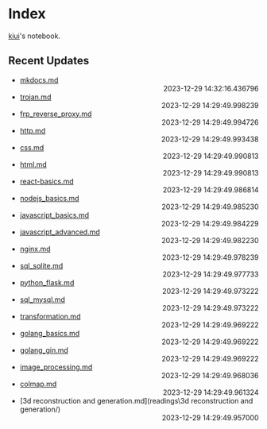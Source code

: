 
# Index

[kiui](https://kiui.moe/)'s notebook.

## Recent Updates
- [mkdocs.md](python\mkdocs/) <div style="text-align: right">2023-12-29 14:32:16.436796</div>
- [trojan.md](web\proxy\trojan/) <div style="text-align: right">2023-12-29 14:29:49.998239</div>
- [frp_reverse_proxy.md](web\proxy\frp_reverse_proxy/) <div style="text-align: right">2023-12-29 14:29:49.994726</div>
- [http.md](web\frontend\html\http/) <div style="text-align: right">2023-12-29 14:29:49.993438</div>
- [css.md](web\frontend\html\css/) <div style="text-align: right">2023-12-29 14:29:49.990813</div>
- [html.md](web\frontend\html\html/) <div style="text-align: right">2023-12-29 14:29:49.990813</div>
- [react-basics.md](web\frontend\react-basics/) <div style="text-align: right">2023-12-29 14:29:49.986814</div>
- [nodejs_basics.md](web\frontend\nodejs_basics/) <div style="text-align: right">2023-12-29 14:29:49.985230</div>
- [javascript_basics.md](web\frontend\javascript_basics/) <div style="text-align: right">2023-12-29 14:29:49.984229</div>
- [javascript_advanced.md](web\frontend\javascript_advanced/) <div style="text-align: right">2023-12-29 14:29:49.982230</div>
- [nginx.md](web\deploy\nginx/) <div style="text-align: right">2023-12-29 14:29:49.978239</div>
- [sql_sqlite.md](web\backend\sql_sqlite/) <div style="text-align: right">2023-12-29 14:29:49.977733</div>
- [python_flask.md](web\backend\python_flask/) <div style="text-align: right">2023-12-29 14:29:49.973222</div>
- [sql_mysql.md](web\backend\sql_mysql/) <div style="text-align: right">2023-12-29 14:29:49.973222</div>
- [transformation.md](vision\transformation/) <div style="text-align: right">2023-12-29 14:29:49.969222</div>
- [golang_basics.md](web\backend\golang_basics/) <div style="text-align: right">2023-12-29 14:29:49.969222</div>
- [golang_gin.md](web\backend\golang_gin/) <div style="text-align: right">2023-12-29 14:29:49.969222</div>
- [image_processing.md](vision\image_processing/) <div style="text-align: right">2023-12-29 14:29:49.968036</div>
- [colmap.md](vision\colmap/) <div style="text-align: right">2023-12-29 14:29:49.961324</div>
- [3d reconstruction and generation.md](readings\3d reconstruction and generation/) <div style="text-align: right">2023-12-29 14:29:49.957000</div>
